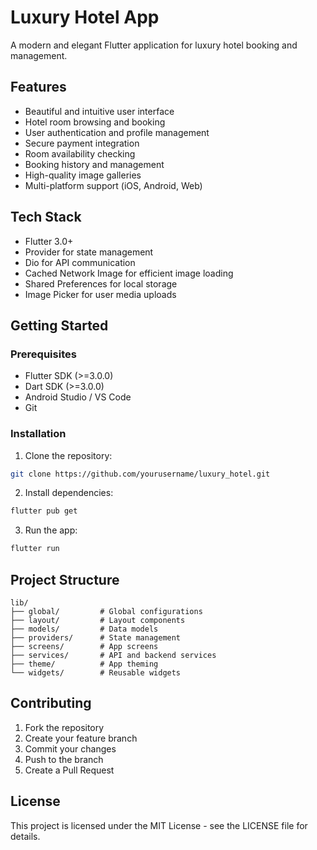 # Luxury Hotel App

A modern and elegant Flutter application for luxury hotel booking and management.

## Features

- Beautiful and intuitive user interface
- Hotel room browsing and booking
- User authentication and profile management
- Secure payment integration
- Room availability checking
- Booking history and management
- High-quality image galleries
- Multi-platform support (iOS, Android, Web)

## Tech Stack

- Flutter 3.0+
- Provider for state management
- Dio for API communication
- Cached Network Image for efficient image loading
- Shared Preferences for local storage
- Image Picker for user media uploads

## Getting Started

### Prerequisites

- Flutter SDK (>=3.0.0)
- Dart SDK (>=3.0.0)
- Android Studio / VS Code
- Git

### Installation

1. Clone the repository:
```bash
git clone https://github.com/yourusername/luxury_hotel.git
```

2. Install dependencies:
```bash
flutter pub get
```

3. Run the app:
```bash
flutter run
```

## Project Structure

```
lib/
├── global/         # Global configurations
├── layout/         # Layout components
├── models/         # Data models
├── providers/      # State management
├── screens/        # App screens
├── services/       # API and backend services
├── theme/          # App theming
└── widgets/        # Reusable widgets
```

## Contributing

1. Fork the repository
2. Create your feature branch
3. Commit your changes
4. Push to the branch
5. Create a Pull Request

## License

This project is licensed under the MIT License - see the LICENSE file for details.
